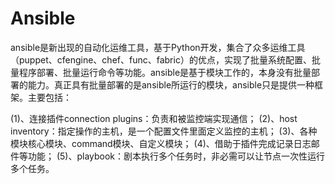 # Ansible
ansible是新出现的自动化运维工具，基于Python开发，集合了众多运维工具（puppet、cfengine、chef、func、fabric）的优点，实现了批量系统配置、批量程序部署、批量运行命令等功能。ansible是基于模块工作的，本身没有批量部署的能力。真正具有批量部署的是ansible所运行的模块，ansible只是提供一种框架。主要包括：

(1)、连接插件connection plugins：负责和被监控端实现通信；
(2)、host inventory：指定操作的主机，是一个配置文件里面定义监控的主机；
(3)、各种模块核心模块、command模块、自定义模块；
(4)、借助于插件完成记录日志邮件等功能；
(5)、playbook：剧本执行多个任务时，非必需可以让节点一次性运行多个任务。
